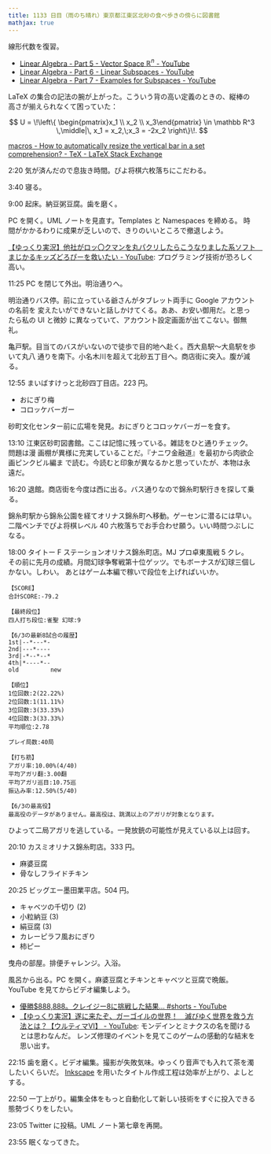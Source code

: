 ```yaml
---
title: 1133 日目（雨のち晴れ）東京都江東区北砂の食べ歩きの傍らに図書館
mathjax: true
---
```


線形代数を復習。

* [Linear Algebra - Part 5 - Vector Space $\mathbb R^n$ - YouTube](https://www.youtube.com/watch?v=xT0pxcygvLw&list=PLBh2i93oe2quLc5zaxD0WHzQTGrXMwAI6&index=5)
* [Linear Algebra - Part 6 - Linear Subspaces - YouTube](https://www.youtube.com/watch?v=TITspOSjMZw&list=PLBh2i93oe2quLc5zaxD0WHzQTGrXMwAI6&index=6)
* [Linear Algebra - Part 7 - Examples for Subspaces - YouTube](https://www.youtube.com/watch?v=gVQCXMbw098&list=PLBh2i93oe2quLc5zaxD0WHzQTGrXMwAI6&index=7)

LaTeX の集合の記法の腕が上がった。こういう背の高い定義のときの、縦棒の高さが揃えられなくて困っていた：

$$
U = \!\left\{ \begin{pmatrix}x_1 \\ x_2 \\ x_3\end{pmatrix} \in \mathbb R^3
\,\middle|\,
x_1 = x_2,\;x_3 = -2x_2
\right\}\!.
$$

[macros - How to automatically resize the vertical bar in a set comprehension? - TeX - LaTeX Stack Exchange](https://tex.stackexchange.com/questions/448/how-to-automatically-resize-the-vertical-bar-in-a-set-comprehension)

2:20 気が済んだので息抜き時間。ぴよ将棋六枚落ちにこだわる。

3:40 寝る。

9:00 起床。納豆粥豆腐。歯を磨く。

PC を開く。UML ノートを見直す。Templates と Namespaces を締める。
時間がかかるわりに成果が乏しいので、きりのいいところで撤退しよう。

[【ゆっくり実況】他社がロッ〇クマンを丸パクリしたらこうなりました系ソフト　まじかるキッズどろぴーを救いたい - YouTube](https://www.youtube.com/watch?v=XNZ-MFWwk6Y):
プログラミング技術が恐ろしく高い。

11:25 PC を閉じて外出。明治通りへ。

明治通りバス停。前に立っている爺さんがタブレット両手に Google アカウントの名前を
変えたいができないと話しかけてくる。ああ、お安い御用だ。と思ったら私の UI と微妙
に異なっていて、アカウント設定画面が出てこない。御無礼。

亀戸駅。目当てのバスがいないので徒歩で目的地へ赴く。西大島駅～大島駅を歩いて丸八
通りを南下。小名木川を超えて北砂五丁目へ。商店街に突入。腹が減る。

<blockquote class="twitter-tweet"
  data-conversation="none"
  data-media-max-width="480" data-theme="dark" data-align="center">
<a href="https://twitter.com/showa_yojyo/status/1664996760698200065"></a>
</blockquote>
12:55 まいばすけっと北砂四丁目店。223 円。

* おにぎり梅
* コロッケバーガー

砂町文化センター前に広場を発見。おにぎりとコロッケバーガーを食す。

13:10 江東区砂町図書館。ここは記憶に残っている。雑誌をひと通りチェック。問題は漫
画棚が異様に充実していることだ。『ナニワ金融道』を最初から肉欲企画ピンクビル編ま
で読む。今読むと印象が異なるかと思っていたが、本物は永遠だ。

16:20 退館。商店街を今度は西に出る。バス通りなので錦糸町駅行きを探して乗る。

錦糸町駅から錦糸公園を経てオリナス錦糸町へ移動。ゲーセンに潜るには早い。
二階ベンチでぴよ将棋レベル 40 六枚落ちでお手合わせ願う。いい時間つぶしになる。

18:00 タイトー F ステーションオリナス錦糸町店。MJ プロ卓東風戦 5 クレ。
その前に先月の成績。月間幻球争奪戦第十位ゲッツ。でもボーナスが幻球三個しかない。しわい。
あとはゲーム本編で稼いで段位を上げればいいか。

```text
【SCORE】
合計SCORE:-79.2

【最終段位】
四人打ち段位:雀聖 幻球:9

【6/3の最新8試合の履歴】
1st|--*---*-
2nd|---*----
3rd|-*--*--*
4th|*----*--
old         new

【順位】
1位回数:2(22.22%)
2位回数:1(11.11%)
3位回数:3(33.33%)
4位回数:3(33.33%)
平均順位:2.78

プレイ局数:40局

【打ち筋】
アガリ率:10.00%(4/40)
平均アガリ翻:3.00翻
平均アガリ巡目:10.75巡
振込み率:12.50%(5/40)

【6/3の最高役】
最高役のデータがありません。最高役は、跳満以上のアガリが対象となります。
```

ひよって二局アガリを逃している。一発放銃の可能性が見えている以上は回す。

20:10 カスミオリナス錦糸町店。333 円。

* 麻婆豆腐
* 骨なしフライドチキン

20:25 ビッグエー墨田業平店。504 円。

* キャベツの千切り (2)
* 小粒納豆 (3)
* 絹豆腐 (3)
* カレーピラフ風おにぎり
* 柿ピー

曳舟の部屋。排便チャレンジ。入浴。

風呂から出る。PC を開く。麻婆豆腐とチキンとキャベツと豆腐で晩飯。
YouTube を見てからビデオ編集しよう。

* [優勝$888,888。クレイジー8に挑戦した結果… #shorts - YouTube](https://www.youtube.com/watch?v=4qFySXpFoH0)
* [【ゆっくり実況】遂に来たぞ、ガーゴイルの世界！　滅びゆく世界を救う方法とは？【ウルティマⅥ】 - YouTube](https://www.youtube.com/watch?v=7fRH3ObbfB4):
  モンデインとミナクスの名を聞けるとは思わなんだ。
  レンズ修理のイベントを見てこのゲームの感動的な結末を思い出す。

22:15 歯を磨く。ビデオ編集。撮影が失敗気味。ゆっくり音声でも入れて茶を濁したいくらいだ。
[Inkscape] を用いたタイトル作成工程は効率が上がり、よしとする。

22:50 一丁上がり。編集全体をもっと自動化して新しい技術をすぐに投入できる態勢づくりをしたい。

23:05 Twitter に投稿。UML ノート第七章を再開。

23:55 眠くなってきた。

[Inkscape]: <https://inkscape.org/>
